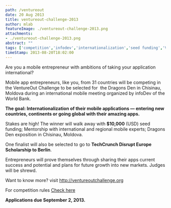 ```yaml
---
path: /ventureout
date: 20 Aug 2013
title: ventureout-challenge-2013
author: mlab
featureImage: ./ventureout-challenge-2013.png
attachments: 
- ./ventureout-challenge-2013.png
abstract: ""
tags: ['competition','infodev','internationalization','seed funding','Ventureout']
timeStamp: 2013-08-20T18:02:00
---
```


Are you a mobile entrepreneur with ambitions of taking your application international?

Mobile app entrepreneurs, like you, from 31 countries will be competing in the VentureOut Challenge to be selected for  the Dragons Den in Chisinau, Moldova during an international mobile meeting organized by infoDev of the World Bank.

**The goal: Internationalization of their mobile applications — entering new countries, continents or going global with their amazing apps.** 

Stakes are high! The winner will walk away with **$10,000** (USD) seed funding; Mentorship with international and regional mobile experts; Dragons Den exposition in Chisinau, Moldova.

One finalist will also be selected to go to **TechCrunch Disrupt Europe Scholarship to Berlin**.

Entrepreneurs will prove themselves through sharing their apps current success and potential and plans for future growth into new markets. Judges will be shrewd.

Want to know more? visit [http:&#x2F;&#x2F;ventureoutchallenge.org](http:&#x2F;&#x2F;ventureoutchallenge.org)

For competition rules [Check here](http:&#x2F;&#x2F;www.scribd.com&#x2F;doc&#x2F;159225048&#x2F;VentureOut-Challenge-Detailed-Rules)

**Applications due September 2, 2013.**


